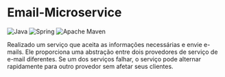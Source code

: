 # Email-Microservice
![Java](https://img.shields.io/badge/java-%23ED8B00.svg?style=for-the-badge&logo=openjdk&logoColor=white)
![Spring](https://img.shields.io/badge/spring-%236DB33F.svg?style=for-the-badge&logo=spring&logoColor=white)
![Apache Maven](https://img.shields.io/badge/Apache%20Maven-C71A36?style=for-the-badge&logo=Apache%20Maven&logoColor=white)

Realizado um serviço que aceita as informações necessárias e envie e-mails. Ele proporciona uma abstração entre dois provedores de serviço de e-mail diferentes. 
Se um dos serviços falhar, o serviço pode alternar rapidamente para outro provedor sem afetar seus clientes.
